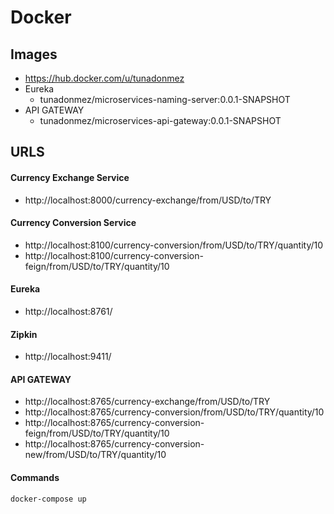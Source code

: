 # Docker

## Images

- https://hub.docker.com/u/tunadonmez
- Eureka
	- tunadonmez/microservices-naming-server:0.0.1-SNAPSHOT
- API GATEWAY
	- tunadonmez/microservices-api-gateway:0.0.1-SNAPSHOT

## URLS

#### Currency Exchange Service
- http://localhost:8000/currency-exchange/from/USD/to/TRY

#### Currency Conversion Service
- http://localhost:8100/currency-conversion/from/USD/to/TRY/quantity/10
- http://localhost:8100/currency-conversion-feign/from/USD/to/TRY/quantity/10

#### Eureka
- http://localhost:8761/

#### Zipkin
- http://localhost:9411/

#### API GATEWAY
- http://localhost:8765/currency-exchange/from/USD/to/TRY
- http://localhost:8765/currency-conversion/from/USD/to/TRY/quantity/10
- http://localhost:8765/currency-conversion-feign/from/USD/to/TRY/quantity/10
- http://localhost:8765/currency-conversion-new/from/USD/to/TRY/quantity/10

#### Commands
```
docker-compose up
```